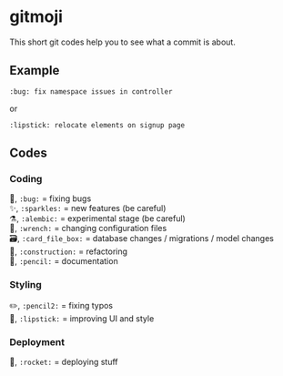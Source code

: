 # gitmoji
This short git codes help you to see what a commit is about.

## Example
```
:bug: fix namespace issues in controller
```
or
```
:lipstick: relocate elements on signup page
```

## Codes

### Coding
:bug:, `:bug:` = fixing bugs   
:sparkles:, `:sparkles:` = new features (be careful)  
:alembic:, `:alembic:` = experimental stage (be careful)  
:wrench:, `:wrench:` = changing configuration files  
:card_file_box:, `:card_file_box:` = database changes / migrations / model changes  
:construction:, `:construction:` = refactoring  
:pencil:, `:pencil:` = documentation  

### Styling 
:pencil2:, `:pencil2:` = fixing typos  
:lipstick:, `:lipstick:` = improving UI and style  

### Deployment
:rocket:, `:rocket:` = deploying stuff  




